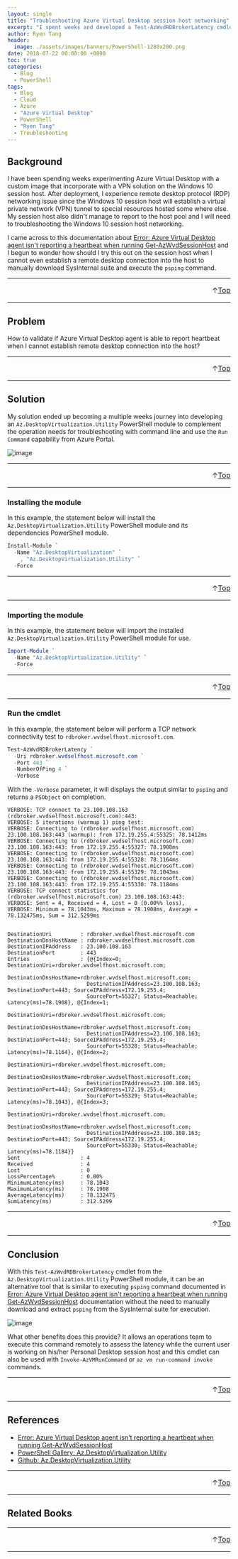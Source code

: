 ```yaml
---
layout: single
title: "Troubleshooting Azure Virtual Desktop session host networking"
excerpt: "I spent weeks and developed a Test-AzWvdRDBrokerLatency cmdlet to perform troubleshooting similar to psping from SysInternal."
author: Ryen Tang
header:
  image: ./assets/images/banners/PowerShell-1280x200.png
date: 2018-07-22 00:00:00 +0800
toc: true
categories: 
  - Blog
  - PowerShell
tags:
  - Blog
  - Cloud
  - Azure
  - "Azure Virtual Desktop"
  - PowerShell
  - "Ryen Tang"
  - Troubleshooting
---
```


## Background

I have been spending weeks experimenting Azure Virtual Desktop with a custom
image that incorporate with a VPN solution on the Windows 10 session host.
After deployment, I experience remote desktop protocol (RDP) networking issue
since the Windows 10 session host will establish a virtual private network
(VPN) tunnel to special resources hosted some where else. My session host also
didn't manage to report to the host pool and I will need to troubleshooting the
Windows 10 session host networking.

I came across to this documentation about
[Error: Azure Virtual Desktop agent isn't reporting a heartbeat when running Get-AzWvdSessionHost](https://docs.microsoft.com/en-us/azure/virtual-desktop/troubleshoot-vm-configuration#error-azure-virtual-desktop-agent-isnt-reporting-a-heartbeat-when-running-get-azwvdsessionhost)
and I begun to wonder how should I try this out on the session host when I
cannot even establish a remote desktop connection into the host to manually
download SysInternal suite and execute the `psping` command.

<hr style='margin-top: 0.5em; margin-bottom: 0em; border-top: 1px solid #eaeaea'>
<p style='font-size: 16px; vertical-align: top; text-align: right;'>↑<a href='#top'>Top</a></p>

<!-- kiazhi.github.io - In-Article - Text & Image Advertisement -->
<ins class="adsbygoogle"
     style="display:block; text-align:center;"
     data-ad-layout="in-article"
     data-ad-format="fluid"
     data-ad-client="ca-pub-8419393181202253"
     data-ad-slot="9347590764"></ins>
<script>
     (adsbygoogle = window.adsbygoogle || []).push({});
</script>

<hr style='margin-top: 0.5em; margin-bottom: 0em; border-top: 1px solid #eaeaea'>

## Problem

How to validate if Azure Virtual Desktop agent is able to report heartbeat when
I cannot establish remote desktop connection into the host?

<hr style='margin-top: 0.5em; margin-bottom: 0em; border-top: 1px solid #eaeaea'>
<p style='font-size: 16px; vertical-align: top; text-align: right;'>↑<a href='#top'>Top</a></p>

<!-- kiazhi.github.io - In-Article - Text & Image Advertisement -->
<ins class="adsbygoogle"
     style="display:block; text-align:center;"
     data-ad-layout="in-article"
     data-ad-format="fluid"
     data-ad-client="ca-pub-8419393181202253"
     data-ad-slot="9347590764"></ins>
<script>
     (adsbygoogle = window.adsbygoogle || []).push({});
</script>

<hr style='margin-top: 0.5em; margin-bottom: 0em; border-top: 1px solid #eaeaea'>

## Solution

My solution ended up becoming a multiple weeks journey into developing an
`Az.DesktopVirtualization.Utility` PowerShell module to complement the
operation needs for troubleshooting with command line and use the `Run Command` capability from Azure Portal.

![image](../assets/images/posts/2022-08-05-AVD-Session-Host-RunCommandScript-1.png)

<hr style='margin-top: 0.5em; margin-bottom: 0em; border-top: 1px solid #eaeaea'>
<p style='font-size: 16px; vertical-align: top; text-align: right;'>↑<a href='#top'>Top</a></p>

<!-- kiazhi.github.io - In-Article - Text & Image Advertisement -->
<ins class="adsbygoogle"
     style="display:block; text-align:center;"
     data-ad-layout="in-article"
     data-ad-format="fluid"
     data-ad-client="ca-pub-8419393181202253"
     data-ad-slot="9347590764"></ins>
<script>
     (adsbygoogle = window.adsbygoogle || []).push({});
</script>

<hr style='margin-top: 0.5em; margin-bottom: 0em; border-top: 1px solid #eaeaea'>

### Installing the module

In this example, the statement below will install the
`Az.DesktopVirtualization.Utility` PowerShell module and its dependencies
PowerShell module.

```powershell
Install-Module `
  -Name "Az.DesktopVirtualization" `
    , "Az.DesktopVirtualization.Utility" `
  -Force
```

<hr style='margin-top: 0.5em; margin-bottom: 0em; border-top: 1px solid #eaeaea'>
<p style='font-size: 16px; vertical-align: top; text-align: right;'>↑<a href='#top'>Top</a></p>

<!-- kiazhi.github.io - In-Article - Text & Image Advertisement -->
<ins class="adsbygoogle"
     style="display:block; text-align:center;"
     data-ad-layout="in-article"
     data-ad-format="fluid"
     data-ad-client="ca-pub-8419393181202253"
     data-ad-slot="9347590764"></ins>
<script>
     (adsbygoogle = window.adsbygoogle || []).push({});
</script>

<hr style='margin-top: 0.5em; margin-bottom: 0em; border-top: 1px solid #eaeaea'>

### Importing the module

In this example, the statement below will import the installed
`Az.DesktopVirtualization.Utility` PowerShell module for use.

```powershell
Import-Module `
  -Name "Az.DesktopVirtualization.Utility" `
  -Force
```

<hr style='margin-top: 0.5em; margin-bottom: 0em; border-top: 1px solid #eaeaea'>
<p style='font-size: 16px; vertical-align: top; text-align: right;'>↑<a href='#top'>Top</a></p>

<!-- kiazhi.github.io - In-Article - Text & Image Advertisement -->
<ins class="adsbygoogle"
     style="display:block; text-align:center;"
     data-ad-layout="in-article"
     data-ad-format="fluid"
     data-ad-client="ca-pub-8419393181202253"
     data-ad-slot="9347590764"></ins>
<script>
     (adsbygoogle = window.adsbygoogle || []).push({});
</script>

<hr style='margin-top: 0.5em; margin-bottom: 0em; border-top: 1px solid #eaeaea'>

### Run the cmdlet

In this example, the statement below will perform a TCP network connectivity
test to `rdbroker.wvdselfhost.microsoft.com`.

```powershell
Test-AzWvdRDBrokerLatency `
  -Uri rdbroker.wvdselfhost.microsoft.com `
  -Port 443 `
  -NumberOfPing 4 `
  -Verbose
```

With the `-Verbose` parameter, it will displays the output similar to `psping`
and returns a `PSObject` on completion.

```output
VERBOSE: TCP connect to 23.100.108.163 (rdbroker.wvdselfhost.microsoft.com):443:
VERBOSE: 5 iterations (warmup 1) ping test:
VERBOSE: Connecting to (rdbroker.wvdselfhost.microsoft.com) 23.100.108.163:443 (warmup): from 172.19.255.4:55325: 78.1412ms
VERBOSE: Connecting to (rdbroker.wvdselfhost.microsoft.com) 23.100.108.163:443: from 172.19.255.4:55327: 78.1908ms
VERBOSE: Connecting to (rdbroker.wvdselfhost.microsoft.com) 23.100.108.163:443: from 172.19.255.4:55328: 78.1164ms
VERBOSE: Connecting to (rdbroker.wvdselfhost.microsoft.com) 23.100.108.163:443: from 172.19.255.4:55329: 78.1043ms
VERBOSE: Connecting to (rdbroker.wvdselfhost.microsoft.com) 23.100.108.163:443: from 172.19.255.4:55330: 78.1184ms
VERBOSE: TCP connect statistics for (rdbroker.wvdselfhost.microsoft.com) 23.100.108.163:443:
VERBOSE: Sent = 4, Received = 4, Lost = 0 (0.00%% loss),
VERBOSE: Minimum = 78.1043ms, Maximum = 78.1908ms, Average = 78.132475ms, Sum = 312.5299ms


DestinationUri         : rdbroker.wvdselfhost.microsoft.com
DestinationDnsHostName : rdbroker.wvdselfhost.microsoft.com
DestinationIPAddress   : 23.100.108.163
DestinationPort        : 443
Entries                : {@{Index=0; DestinationUri=rdbroker.wvdselfhost.microsoft.com;
                         DestinationDnsHostName=rdbroker.wvdselfhost.microsoft.com;
                         DestinationIPAddress=23.100.108.163; DestinationPort=443; SourceIPAddress=172.19.255.4;
                         SourcePort=55327; Status=Reachable; Latency(ms)=78.1908}, @{Index=1;
                         DestinationUri=rdbroker.wvdselfhost.microsoft.com;
                         DestinationDnsHostName=rdbroker.wvdselfhost.microsoft.com;
                         DestinationIPAddress=23.100.108.163; DestinationPort=443; SourceIPAddress=172.19.255.4;
                         SourcePort=55328; Status=Reachable; Latency(ms)=78.1164}, @{Index=2;
                         DestinationUri=rdbroker.wvdselfhost.microsoft.com;
                         DestinationDnsHostName=rdbroker.wvdselfhost.microsoft.com;
                         DestinationIPAddress=23.100.108.163; DestinationPort=443; SourceIPAddress=172.19.255.4;
                         SourcePort=55329; Status=Reachable; Latency(ms)=78.1043}, @{Index=3;
                         DestinationUri=rdbroker.wvdselfhost.microsoft.com;
                         DestinationDnsHostName=rdbroker.wvdselfhost.microsoft.com;
                         DestinationIPAddress=23.100.108.163; DestinationPort=443; SourceIPAddress=172.19.255.4;
                         SourcePort=55330; Status=Reachable; Latency(ms)=78.1184}}
Sent                   : 4
Received               : 4
Lost                   : 0
LossPercentage%        : 0.00%
MinimumLatency(ms)     : 78.1043
MaximumLatency(ms)     : 78.1908
AverageLatency(ms)     : 78.132475
SumLatency(ms)         : 312.5299
```

<hr style='margin-top: 0.5em; margin-bottom: 0em; border-top: 1px solid #eaeaea'>
<p style='font-size: 16px; vertical-align: top; text-align: right;'>↑<a href='#top'>Top</a></p>

<!-- kiazhi.github.io - In-Article - Text & Image Advertisement -->
<ins class="adsbygoogle"
     style="display:block; text-align:center;"
     data-ad-layout="in-article"
     data-ad-format="fluid"
     data-ad-client="ca-pub-8419393181202253"
     data-ad-slot="9347590764"></ins>
<script>
     (adsbygoogle = window.adsbygoogle || []).push({});
</script>

<hr style='margin-top: 0.5em; margin-bottom: 0em; border-top: 1px solid #eaeaea'>

## Conclusion

With this `Test-AzWvdRDBrokerLatency` cmdlet from the
`Az.DesktopVirtualization.Utility` PowerShell module, it can be an alternative
tool that is similar to executing `psping` command documented in
[Error: Azure Virtual Desktop agent isn't reporting a heartbeat when running Get-AzWvdSessionHost](https://docs.microsoft.com/en-us/azure/virtual-desktop/troubleshoot-vm-configuration#error-azure-virtual-desktop-agent-isnt-reporting-a-heartbeat-when-running-get-azwvdsessionhost)
documentation without the need to manually download and extract `psping` from
the SysInternal suite for execution.

![image](../assets/images/posts/2022-08-05-AVD-Session-Host-RunCommandScript-2.png)

What other benefits does this provide? It allows an operations team to execute
this command remotely to assess the latency while the current user is working
on his/her Personal Desktop session host and this cmdlet can also be used with
`Invoke-AzVMRunCommand` or `az vm run-command invoke` commands.

<hr style='margin-top: 0.5em; margin-bottom: 0em; border-top: 1px solid #eaeaea'>
<p style='font-size: 16px; vertical-align: top; text-align: right;'>↑<a href='#top'>Top</a></p>

<!-- kiazhi.github.io - In-Article - Text & Image Advertisement -->
<ins class="adsbygoogle"
     style="display:block; text-align:center;"
     data-ad-layout="in-article"
     data-ad-format="fluid"
     data-ad-client="ca-pub-8419393181202253"
     data-ad-slot="9347590764"></ins>
<script>
     (adsbygoogle = window.adsbygoogle || []).push({});
</script>

<hr style='margin-top: 0.5em; margin-bottom: 0em; border-top: 1px solid #eaeaea'>

## References

- [Error: Azure Virtual Desktop agent isn't reporting a heartbeat when running Get-AzWvdSessionHost](https://docs.microsoft.com/en-us/azure/virtual-desktop/troubleshoot-vm-configuration#error-azure-virtual-desktop-agent-isnt-reporting-a-heartbeat-when-running-get-azwvdsessionhost)
- [PowerShell Gallery: Az.DesktopVirtualization.Utility](https://www.powershellgallery.com/packages/Az.DesktopVirtualization.Utility/)
- [Github: Az.DesktopVirtualization.Utility](https://github.com/kiazhi/Az.DesktopVirtualization.Utility/)

<hr style='margin-top: 0.5em; margin-bottom: 0em; border-top: 1px solid #eaeaea'>
<p style='font-size: 16px; vertical-align: top; text-align: right;'>↑<a href='#top'>Top</a></p>

<!-- kiazhi.github.io - In-Article - Text & Image Advertisement -->
<ins class="adsbygoogle"
     style="display:block; text-align:center;"
     data-ad-layout="in-article"
     data-ad-format="fluid"
     data-ad-client="ca-pub-8419393181202253"
     data-ad-slot="9347590764"></ins>
<script>
     (adsbygoogle = window.adsbygoogle || []).push({});
</script>

<hr style='margin-top: 0.5em; margin-bottom: 0em; border-top: 1px solid #eaeaea'>

## Related Books

<div id="amzn-assoc-ad-f3a340a5-ce4d-4b4c-b409-c4c202ba7ffe"></div><script async src="//z-na.amazon-adsystem.com/widgets/onejs?MarketPlace=US&adInstanceId=f3a340a5-ce4d-4b4c-b409-c4c202ba7ffe"></script>

<hr style='margin-top: 0.5em; margin-bottom: 0em; border-top: 1px solid #eaeaea'>
<p style='font-size: 16px; vertical-align: top; text-align: right;'>↑<a href='#top'>Top</a></p>

<!-- kiazhi.github.io - In-Article - Text & Image Advertisement -->
<ins class="adsbygoogle"
     style="display:block; text-align:center;"
     data-ad-layout="in-article"
     data-ad-format="fluid"
     data-ad-client="ca-pub-8419393181202253"
     data-ad-slot="9347590764"></ins>
<script>
     (adsbygoogle = window.adsbygoogle || []).push({});
</script>

<hr style='margin-top: 0.5em; margin-bottom: 0em; border-top: 1px solid #eaeaea'>